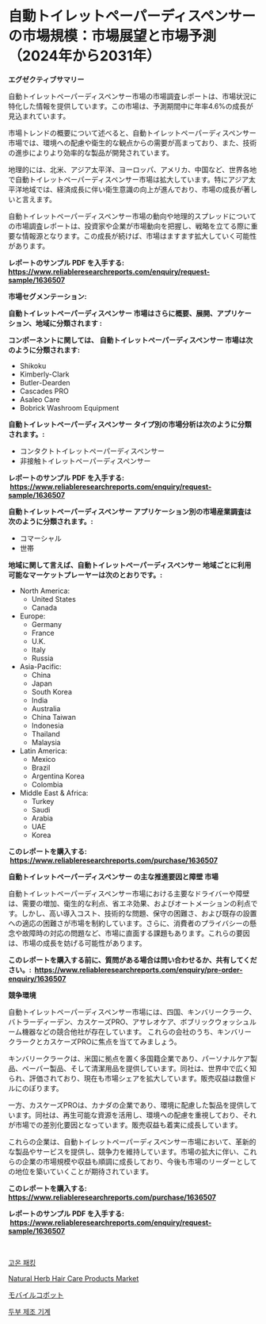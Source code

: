 <p><h1>自動トイレットペーパーディスペンサーの市場規模：市場展望と市場予測（2024年から2031年）</h1></p><p><strong>エグゼクティブサマリー</strong></p>
<p><p>自動トイレットペーパーディスペンサー市場の市場調査レポートは、市場状況に特化した情報を提供しています。この市場は、予測期間中に年率4.6%の成長が見込まれています。</p><p>市場トレンドの概要について述べると、自動トイレットペーパーディスペンサー市場では、環境への配慮や衛生的な観点からの需要が高まっており、また、技術の進歩によりより効率的な製品が開発されています。</p><p>地理的には、北米、アジア太平洋、ヨーロッパ、アメリカ、中国など、世界各地で自動トイレットペーパーディスペンサー市場は拡大しています。特にアジア太平洋地域では、経済成長に伴い衛生意識の向上が進んでおり、市場の成長が著しいと言えます。</p><p>自動トイレットペーパーディスペンサー市場の動向や地理的スプレッドについての市場調査レポートは、投資家や企業が市場動向を把握し、戦略を立てる際に重要な情報源となります。この成長が続けば、市場はますます拡大していく可能性があります。</p></p>
<p><strong>レポートのサンプル PDF を入手する: <a href="https://www.reliableresearchreports.com/enquiry/request-sample/1636507">https://www.reliableresearchreports.com/enquiry/request-sample/1636507</a></strong></p>
<p><strong>市場セグメンテーション:</strong></p>
<p><strong> 自動トイレットペーパーディスペンサー 市場はさらに概要、展開、アプリケーション、地域に分類されます :</strong></p>
<p><strong>コンポーネントに関しては、 自動トイレットペーパーディスペンサー 市場は次のように分類されます: &nbsp;</strong></p>
<p><ul><li>Shikoku</li><li>Kimberly-Clark</li><li>Butler-Dearden</li><li>Cascades PRO</li><li>Asaleo Care</li><li>Bobrick Washroom Equipment</li></ul></p>
<p><strong> 自動トイレットペーパーディスペンサー タイプ別の市場分析は次のように分類されます。:</strong></p>
<p><ul><li>コンタクトトイレットペーパーディスペンサー</li><li>非接触トイレットペーパーディスペンサー</li></ul></p>
<p><strong>レポートのサンプル PDF を入手する: &nbsp;<a href="https://www.reliableresearchreports.com/enquiry/request-sample/1636507">https://www.reliableresearchreports.com/enquiry/request-sample/1636507</a></strong></p>
<p><strong> 自動トイレットペーパーディスペンサー アプリケーション別の市場産業調査は次のように分類されます。:</strong></p>
<p><ul><li>コマーシャル</li><li>世帯</li></ul></p>
<p><strong>地域に関して言えば、自動トイレットペーパーディスペンサー 地域ごとに利用可能なマーケットプレーヤーは次のとおりです。:</strong></p>
<p><ul>
    <li>
        North America:
        <ul>
            <li>United States</li>
            <li>Canada</li>
        </ul>
    </li>
    <li>
        Europe:
        <ul>
            <li>Germany</li>
            <li>France</li>
            <li>U.K.</li>
            <li>Italy</li>
            <li>Russia</li>
        </ul>
    </li>
    <li>
        Asia-Pacific:
        <ul>
            <li>China</li>
            <li>Japan</li>
            <li>South Korea</li>
            <li>India</li>
            <li>Australia</li>
            <li>China Taiwan</li>
            <li>Indonesia</li>
            <li>Thailand</li>
            <li>Malaysia</li>
        </ul>
    </li>
    <li>
        Latin America:
        <ul>
            <li>Mexico</li>
            <li>Brazil</li>
            <li>Argentina Korea</li>
            <li>Colombia</li>
        </ul>
    </li>
    <li>
        Middle East & Africa:
        <ul>
            <li>Turkey</li>
            <li>Saudi</li>
            <li>Arabia</li>
            <li>UAE</li>
            <li>Korea</li>
        </ul>
    </li>
    </ul></p>
<p><strong>このレポートを購入する: &nbsp;<a href="https://www.reliableresearchreports.com/purchase/1636507">https://www.reliableresearchreports.com/purchase/1636507</a></strong></p>
<p><strong>自動トイレットペーパーディスペンサー の主な推進要因と障壁 市場</strong></p>
<p><p>自動トイレットペーパーディスペンサー市場における主要なドライバーや障壁は、需要の増加、衛生的な利点、省エネ効果、およびオートメーションの利点です。しかし、高い導入コスト、技術的な問題、保守の困難さ、および既存の設置への適応の困難さが市場を制約しています。さらに、消費者のプライバシーの懸念や故障時の対応の問題など、市場に直面する課題もあります。これらの要因は、市場の成長を妨げる可能性があります。</p></p>
<p><strong>このレポートを購入する前に、質問がある場合は問い合わせるか、共有してください。:&nbsp; <a href="https://www.reliableresearchreports.com/enquiry/pre-order-enquiry/1636507">https://www.reliableresearchreports.com/enquiry/pre-order-enquiry/1636507</a></strong></p>
<p><strong>競争環境</strong></p>
<p><p>自動トイレットペーパーディスペンサー市場には、四国、キンバリークラーク、バトラーディーデン、カスケーズPRO、アサレオケア、ボブリックウォッシュルーム機器などの競合他社が存在しています。 これらの会社のうち、キンバリークラークとカスケーズPROに焦点を当ててみましょう。</p><p>キンバリークラークは、米国に拠点を置く多国籍企業であり、パーソナルケア製品、ペーパー製品、そして清潔用品を提供しています。同社は、世界中で広く知られ、評価されており、現在も市場シェアを拡大しています。販売収益は数億ドルにのぼります。</p><p>一方、カスケーズPROは、カナダの企業であり、環境に配慮した製品を提供しています。同社は、再生可能な資源を活用し、環境への配慮を重視しており、それが市場での差別化要因となっています。販売収益も着実に成長しています。</p><p>これらの企業は、自動トイレットペーパーディスペンサー市場において、革新的な製品やサービスを提供し、競争力を維持しています。市場の拡大に伴い、これらの企業の市場規模や収益も順調に成長しており、今後も市場のリーダーとしての地位を築いていくことが期待されています。</p></p>
<p><strong>このレポートを購入する: &nbsp; <a href="https://www.reliableresearchreports.com/purchase/1636507">https://www.reliableresearchreports.com/purchase/1636507</a></strong></p>
<p><strong>レポートのサンプル PDF を入手する: &nbsp;<a href="https://www.reliableresearchreports.com/enquiry/request-sample/1636507">https://www.reliableresearchreports.com/enquiry/request-sample/1636507</a></strong><strong></strong></p>
<p>&nbsp;</p>
<p><p><a href="https://github.com/bvubpqd5241630/Market-Research-Report-List-1/blob/main/36165297311.md">고온 패킹</a></p><p><a href="https://github.com/Airanohannonzb68e5pb53oc1/Market-Research-Report-List-1/blob/main/natural-herb-hair-care-products-market.md">Natural Herb Hair Care Products Market</a></p><p><a href="https://github.com/AriMuller2009/Market-Research-Report-List-1/blob/main/84373437780.md">モバイルコボット</a></p><p><a href="https://github.com/JeromeRtyau89966/Market-Research-Report-List-1/blob/main/27435757310.md">두부 제조 기계</a></p></p>